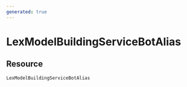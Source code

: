 ```yaml
---
generated: true
---
```


# LexModelBuildingServiceBotAlias


## Resource

```text
LexModelBuildingServiceBotAlias
```



